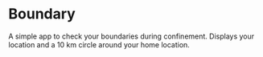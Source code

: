 # Boundary

A simple app to check your boundaries during confinement. Displays your location and a 10 km circle around your home location.
